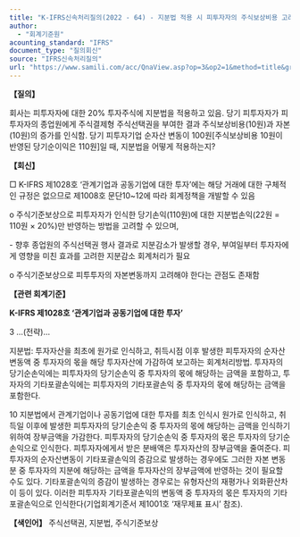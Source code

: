 ```yaml
---
title: "K-IFRS신속처리질의(2022 - 64) - 지분법 적용 시 피투자자의 주식보상비용 고려 여부"
author:
  - "회계기준원"
acounting_standard: "IFRS"
document_type: "질의회신"
source: "IFRS신속처리질의"
url: "https://www.samili.com/acc/QnaView.asp?op=3&op2=1&method=title&group=2124-15;1&orgcode=3&searchword=&page=10&code=K%2DIFRS%EC%8B%A0%EC%86%8D%EC%B2%98%EB%A6%AC%EC%A7%88%EC%9D%98%2D64%3A20221028"
---
```

**【질의】**

  

회사는 피투자자에 대한 20% 투자주식에 지분법을 적용하고 있음. 당기 피투자자가 피투자자의 종업원에게 주식결제형 주식선택권을 부여한 결과 주식보상비용(10원)과 자본(10원)의 증가를 인식함. 당기 피투자기업 순자산 변동이 100원\[주식보상비용 10원이 반영된 당기순이익은 110원\]일 때, 지분법을 어떻게 적용하는지?

  
  

**【회신】**

  

□ K-IFRS 제1028호 ‘관계기업과 공동기업에 대한 투자’에는 해당 거래에 대한 구체적인 규정은 없으므로 제1008호 문단10~12에 따라 회계정책을 개발할 수 있음

  

o 주식기준보상으로 피투자자가 인식한 당기손익(110원)에 대한 지분법손익(22원 = 110원 × 20%)만 반영하는 방법을 고려할 수 있으며,

  

\- 향후 종업원의 주식선택권 행사 결과로 지분감소가 발생할 경우, 부여일부터 투자자에게 영향을 미친 효과를 고려한 지분감소 회계처리가 필요

  

o 주식기준보상으로 피투투자의 자본변동까지 고려해야 한다는 관점도 존재함

  
  

**【관련 회계기준】**

  

**K-IFRS 제1028호 ‘관계기업과 공동기업에 대한 투자’**

  

3 …(전략)…

  

지분법: 투자자산을 최초에 원가로 인식하고, 취득시점 이후 발생한 피투자자의 순자산 변동액 중 투자자의 몫을 해당 투자자산에 가감하여 보고하는 회계처리방법. 투자자의 당기순손익에는 피투자자의 당기순손익 중 투자자의 몫에 해당하는 금액을 포함하고, 투자자의 기타포괄손익에는 피투자자의 기타포괄손익 중 투자자의 몫에 해당하는 금액을 포함한다.

  

10 지분법에서 관계기업이나 공동기업에 대한 투자를 최초 인식시 원가로 인식하고, 취득일 이후에 발생한 피투자자의 당기순손익 중 투자자의 몫에 해당하는 금액을 인식하기 위하여 장부금액을 가감한다. 피투자자의 당기순손익 중 투자자의 몫은 투자자의 당기순손익으로 인식한다. 피투자자에게서 받은 분배액은 투자자산의 장부금액을 줄여준다. 피투자자의 순자산변동이 기타포괄손익의 증감으로 발생하는 경우에도 그러한 자본 변동분 중 투자자의 지분에 해당하는 금액을 투자자산의 장부금액에 반영하는 것이 필요할 수도 있다. 기타포괄손익의 증감이 발생하는 경우로는 유형자산의 재평가나 외화환산차이 등이 있다. 이러한 피투자자 기타포괄손익의 변동액 중 투자자의 몫은 투자자의 기타포괄손익으로 인식한다(기업회계기준서 제1001호 ‘재무제표 표시’ 참조).

  
  

**【색인어】** 주식선택권, 지분법, 주식기준보상

